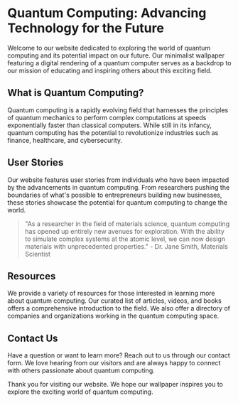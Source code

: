 <!--font:Creepster-->

# Quantum Computing: Advancing Technology for the Future

Welcome to our website dedicated to exploring the world of quantum computing and its potential impact on our future. Our minimalist wallpaper featuring a digital rendering of a quantum computer serves as a backdrop to our mission of educating and inspiring others about this exciting field.

## What is Quantum Computing?

Quantum computing is a rapidly evolving field that harnesses the principles of quantum mechanics to perform complex computations at speeds exponentially faster than classical computers. While still in its infancy, quantum computing has the potential to revolutionize industries such as finance, healthcare, and cybersecurity.

## User Stories

Our website features user stories from individuals who have been impacted by the advancements in quantum computing. From researchers pushing the boundaries of what's possible to entrepreneurs building new businesses, these stories showcase the potential for quantum computing to change the world.

> "As a researcher in the field of materials science, quantum computing has opened up entirely new avenues for exploration. With the ability to simulate complex systems at the atomic level, we can now design materials with unprecedented properties." - Dr. Jane Smith, Materials Scientist

## Resources

We provide a variety of resources for those interested in learning more about quantum computing. Our curated list of articles, videos, and books offers a comprehensive introduction to the field. We also offer a directory of companies and organizations working in the quantum computing space.

## Contact Us

Have a question or want to learn more? Reach out to us through our contact form. We love hearing from our visitors and are always happy to connect with others passionate about quantum computing.

Thank you for visiting our website. We hope our wallpaper inspires you to explore the exciting world of quantum computing.

<!--

Write me content for website with wallpaper which alt text is:

"A wallpaper featuring a digital rendering of a quantum computer, with a minimalist color scheme and geometric lines."

The name/title of the page should not be 1:1 copy of the alt text but rather a real content of the website which is using this wallpaper.

- Use markdown format 
- Start with heading
- Heading should be short and concise
- The content should look like a real website 
- The website should not be about the wallpaper, wallpaper is just a related background
- Heading should be contain work "wallpaper" or "background"
- Include real sections like references, contact, user stories, etc. use things relevant to the page purpose.
- Feel free to use structure like headings, bullets, numbering, blockquotes, paragraphs, horizontal lines, etc.
- You can use formatting like bold or _italic_
- You can include UTF-8 emojis
- Links should be only #hash anchors (and you can refer to the document itself)
- Do not include images


---


# Quantum Computing: Advancing Technology for the Future

Welcome to our website dedicated to exploring the world of quantum computing and its potential impact on our future. Our minimalist wallpaper featuring a digital rendering of a quantum computer serves as a backdrop to our mission of educating and inspiring others about this exciting field.

## What is Quantum Computing?

Quantum computing is a rapidly evolving field that harnesses the principles of quantum mechanics to perform complex computations at speeds exponentially faster than classical computers. While still in its infancy, quantum computing has the potential to revolutionize industries such as finance, healthcare, and cybersecurity.

## User Stories

Our website features user stories from individuals who have been impacted by the advancements in quantum computing. From researchers pushing the boundaries of what's possible to entrepreneurs building new businesses, these stories showcase the potential for quantum computing to change the world.

> "As a researcher in the field of materials science, quantum computing has opened up entirely new avenues for exploration. With the ability to simulate complex systems at the atomic level, we can now design materials with unprecedented properties." - Dr. Jane Smith, Materials Scientist

## Resources

We provide a variety of resources for those interested in learning more about quantum computing. Our curated list of articles, videos, and books offers a comprehensive introduction to the field. We also offer a directory of companies and organizations working in the quantum computing space.

## Contact Us

Have a question or want to learn more? Reach out to us through our contact form. We love hearing from our visitors and are always happy to connect with others passionate about quantum computing.

Thank you for visiting our website. We hope our wallpaper inspires you to explore the exciting world of quantum computing.

-->

